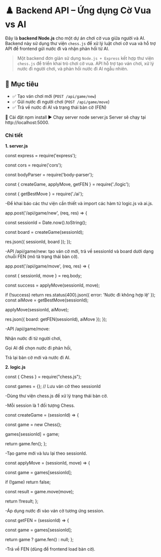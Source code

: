# ♟️ Backend API – Ứng dụng Cờ Vua vs AI

Đây là **backend Node.js** cho một dự án chơi cờ vua giữa người và AI. Backend này sử dụng thư viện `chess.js` để xử lý luật chơi cờ vua và hỗ trợ API để frontend gửi nước đi và nhận phản hồi từ AI.
> Một backend đơn giản sử dụng `Node.js + Express` kết hợp thư viện `chess.js` để triển khai trò chơi cờ vua.
> API hỗ trợ tạo ván chơi, xử lý nước đi người chơi, và phản hồi nước đi AI ngẫu nhiên.

## 📌 Mục tiêu

- ✅ Tạo ván chơi mới (`POST /api/game/new`)
- ✅ Gửi nước đi người chơi (`POST /api/game/move`)
- ✅ Trả về nước đi AI và trạng thái bàn cờ (FEN)

🔧 Cài đặt
npm install
▶️ Chạy server
node server.js
Server sẽ chạy tại http://localhost:5000.
### Chi tiết
**1. server.js**

const express = require('express');

const cors = require('cors');

const bodyParser = require('body-parser');

const { createGame, applyMove, getFEN } = require('./logic');

const { getBestMove } = require('./ai');

-Để khai báo các thư viện cần thiết và import các hàm từ logic.js và ai.js.

app.post('/api/game/new', (req, res) => {

const sessionId = Date.now().toString();

const board = createGame(sessionId);

res.json({ sessionId, board });
});

-API /api/game/new: tạo ván cờ mới, trả về sessionId và board dưới dạng chuỗi FEN (mô tả trạng thái bàn cờ).

app.post('/api/game/move', (req, res) => {

const { sessionId, move } = req.body;

const success = applyMove(sessionId, move);

if (!success) return res.status(400).json({ error: 'Nước đi không hợp lệ' });
const aiMove = getBestMove(sessionId); 

applyMove(sessionId, aiMove);

res.json({ board: getFEN(sessionId), aiMove });
});

-API /api/game/move:

Nhận nước đi từ người chơi,

Gọi AI để chọn nước đi phản hồi,

Trả lại bàn cờ mới và nước đi AI.

**2. logic.js**

const { Chess } = require("chess.js");

const games = {}; // Lưu ván cờ theo sessionId

-Dùng thư viện chess.js để xử lý trạng thái bàn cờ.

-Mỗi session là 1 đối tượng Chess.

const createGame = (sessionId) => {

 const game = new Chess();
 
 games[sessionId] = game;
 
 return game.fen();
};

-Tạo game mới và lưu lại theo sessionId.

const applyMove = (sessionId, move) => {

  const game = games[sessionId];
  
  if (!game) return false;
  
  const result = game.move(move);
  
  return !!result;
};

-Áp dụng nước đi vào ván cờ tương ứng session.

const getFEN = (sessionId) => {

  const game = games[sessionId];
  
  return game ? game.fen() : null;
};

-Trả về FEN (dùng để frontend load bàn cờ).



